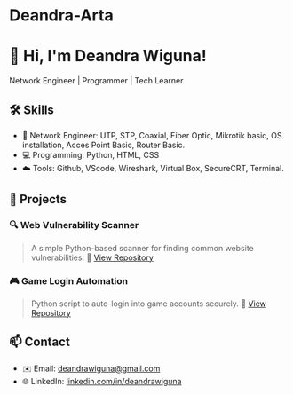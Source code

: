 # Deandra-Arta
# 👋 Hi, I'm Deandra Wiguna!
Network Engineer | Programmer | Tech Learner

## 🛠️ Skills
- 🔐 Network Engineer: UTP, STP, Coaxial, Fiber Optic, Mikrotik basic, OS installation, Acces Point Basic, Router Basic.
- 💻 Programming: Python, HTML, CSS
- ☁️ Tools: Github, VScode, Wireshark, Virtual Box, SecureCRT, Terminal.

## 📂 Projects
### 🔍 Web Vulnerability Scanner
> A simple Python-based scanner for finding common website vulnerabilities.
🔗 [View Repository](https://github.com/deandrawiguna/web-vuln-scanner)

### 🎮 Game Login Automation
> Python script to auto-login into game accounts securely.
🔗 [View Repository](https://github.com/deandrawiguna/game-login-automation)

## 📫 Contact
- ✉️ Email: deandrawiguna@gmail.com
- 🌐 LinkedIn: [linkedin.com/in/deandrawiguna](https://linkedin.com/in/deandrawiguna)
